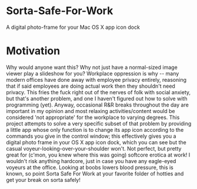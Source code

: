 # Sorta-Safe-For-Work
A digital photo-frame for your Mac OS X app icon dock 

# Motivation
Why would anyone want this?  Why not just have a normal-sized image viewer play a slideshow for you?  Workplace oppression is why -- many modern offices have done away with employee privacy entirely, reasoning that if said employees are doing actual work then they shouldn't need privacy.  This fries the fuck right out of the nerves of folk with social anxiety, but that's another problem, and one I haven't figured out how to solve with programming (yet).  Anyway, occasional R&R breaks throughout the day are important in my opinion and most relaxing activities/content would be considered 'not appropriate' for the workplace to varying degrees.  This project attempts to solve a very specific subset of that problem by providing a little app whose only function is to change its app icon according to the commands you give in the control window; this effectively gives you a digital photo frame in your OS X app icon dock, which you can see but the casual voyeur-looking-over-your-shoulder won't.  Not perfect, but pretty great for (c'mon, you knew where this was going) softcore erotica at work!  I wouldn't risk anything hardcore, just in case you have any eagle-eyed voyeurs at the office.  Looking at boobs lowers blood pressure, this is known, so point Sorta Safe For Work at your favorite folder of hotties and get your break on sorta safely!
